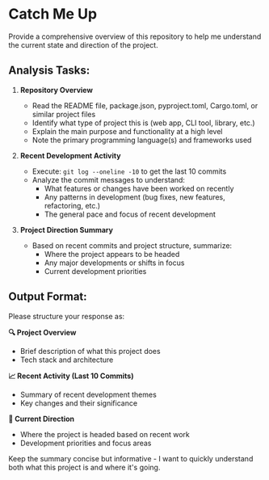 # Catch Me Up

Provide a comprehensive overview of this repository to help me understand the current state and direction of the project.

## Analysis Tasks:

1. **Repository Overview**
   - Read the README file, package.json, pyproject.toml, Cargo.toml, or similar project files
   - Identify what type of project this is (web app, CLI tool, library, etc.)
   - Explain the main purpose and functionality at a high level
   - Note the primary programming language(s) and frameworks used

2. **Recent Development Activity**
   - Execute: `git log --oneline -10` to get the last 10 commits
   - Analyze the commit messages to understand:
     - What features or changes have been worked on recently
     - Any patterns in development (bug fixes, new features, refactoring, etc.)
     - The general pace and focus of recent development

3. **Project Direction Summary**
   - Based on recent commits and project structure, summarize:
     - Where the project appears to be headed
     - Any major developments or shifts in focus
     - Current development priorities

## Output Format:

Please structure your response as:

**🔍 Project Overview**
- Brief description of what this project does
- Tech stack and architecture

**📈 Recent Activity (Last 10 Commits)**
- Summary of recent development themes
- Key changes and their significance

**🎯 Current Direction**
- Where the project is headed based on recent work
- Development priorities and focus areas

Keep the summary concise but informative - I want to quickly understand both what this project is and where it's going.